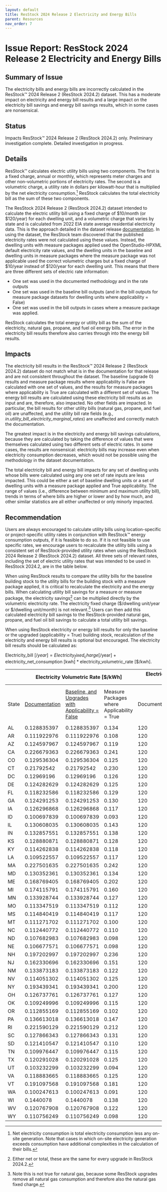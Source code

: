 ```yaml
---
layout: default
title: ResStock 2024 Release 2 Electricity and Energy Bills
parent: Resources
nav_order: 7
---
```


# Issue Report: ResStock 2024 Release 2 Electricity and Energy Bills
## Summary of Issue
The electricity bills and energy bills are incorrectly calculated in the ResStock™ 2024 Release 2 (ResStock 2024.2) dataset. This has a moderate impact on electricity and energy bill results and a large impact on the electricity bill savings and energy bill savings results, which in some cases are nonsensical. 

## Status
Impacts ResStock™ 2024 Release 2 (ResStock 2024.2) only. Preliminary investigation complete. Detailed investigation in progress.

## Details
ResStock™ calculates electric utility bills using two components. The first is a fixed charge, annual or monthly, which represents meter charges and other non-volumetric portions of electricity rates. The second is a volumetric charge, a utility rate in dollars per kilowatt-hour that is multiplied by the net electricity consumption.[^1]  ResStock calculates the total electricity bill as the sum of these two components.

The ResStock 2024 Release 2 (ResStock 2024.2) dataset intended to calculate the electric utility bill using a fixed charge of $10/month (or $120/year) for each dwelling unit, and a volumetric charge that varies by state and is calculated from 2022 EIA state average residential electricity data. This is the approach detailed in the dataset release [documentation](https://oedi-data-lake.s3.amazonaws.com/nrel-pds-building-stock/end-use-load-profiles-for-us-building-stock/2024/resstock_tmy3_release_2/resstock_documentation_2024_release_2.pdf). In using the dataset, the ResStock team discovered that the published electricity rates were not calculated using these values. Instead, the dwelling units with measure packages applied used the OpenStudio-HPXML default electricity rate values, and the dwelling units in the baseline and dwelling units in measure packages where the measure package was not applicable used the correct volumetric charges but a fixed charge of $10/year instead of $120/year for each dwelling unit. This means that there are three different sets of electric rate information:

- One set was used in the documented methodology and in the rate outputs
- One set was used in the baseline bill outputs (and in the bill outputs for measure package datasets for dwelling units where applicability = False)
- One set was used in the bill outputs in cases where a measure package was applied.

ResStock calculates the total energy or utility bill as the sum of the electricity, natural gas, propane, and fuel oil energy bills. The error in the electricity bill results therefore also carries through into the energy bill results.

## Impacts
The electricity bill results in the ResStock™ 2024 Release 2 (ResStock 2024.2) dataset do not match what is in the documentation for that release and are not consistent throughout the dataset. The baseline (upgrade 0) results and measure package results where applicability is False are calculated with one set of values, and the results for measure packages where applicability is True are calculated with a different set of values. The energy bill results are calculated using these electricity bill results as an input and are, therefore, also impacted. No other fields are impacted. In particular, the bill results for other utility bills (natural gas, propane, and fuel oil) are unaffected, and the utility bill rate fields (e.g., *in.utility_bill_electricity_marginal_rates*) are unaffected and correctly match the documentation.

The greatest impact is in the electricity and energy bill savings calculations, because they are calculated by taking the difference of values that were themselves calculated using two different sets of electric rates. In some cases, the results are nonsensical: electricity bills may increase even when electricity consumption decreases, which would not be possible using the methodology in the dataset documentation.

The total electricity bill and energy bill impacts for any set of dwelling units whose bills were calculated using any one set of rate inputs are less impacted. This could be either a set of baseline dwelling units or a set of dwelling units with a measure package applied and True applicability. The range of values (i.e., difference between minimum and maximum utility bill), trends in terms of where bills are higher or lower and by how much, and other similar statistics are all either unaffected or only minorly impacted.  

## Recommendation
Users are always encouraged to calculate utility bills using location-specific or project-specific utility rates in conjunction with ResStock™ energy consumption outputs, if it is feasible to do so. If it is not feasible to use specific rates, we encourage users to recalculate the utility bills using a consistent set of ResStock-provided utility rates when using the ResStock 2024 Release 2 (ResStock 2024.2) dataset. All three sets of relevant rates, including the set of electric utility rates that was intended to be used in ResStock 2024.2, are in the table below.

When using ResStock results to compare the utility bills for the baseline building stock to the utility bills for the building stock with a measure package applied, it is critical to recalculate the electricity and the energy bills. When calculating utility bill savings for a measure or measure package, the electricity savings[^2] can be multiplied directly by the volumetric electricity rate. The electricity fixed charge ($/dwelling unit/year or $/dwelling unit/month) is not relevant.[^3] Users can then add this calculated electricity bill savings to the ResStock-provided natural gas, propane, and fuel oil bill savings to calculate a total utility bill savings.

When using ResStock electricity or energy bill results for only the baseline or the upgraded (applicability = True) building stock, recalculation of the electricity and energy bill results is optional but encouraged. The electricity bill results should be calculated as:

Electricity_bill [$/year] = Electricity_fixed_charge [$/year] + electricity_net_consumption [kwh] * electricity_volumetric_rate [$/kwh].

<table><thead>
  <tr>
    <th></th>
    <th colspan="3">Electricity Volumetric Rate [$/kWh]</th>
    <th colspan="3"> Electricity Fixed Charge [$/dwelling unit/year]</th>
  </tr></thead>
<tbody>
  <tr>
    <td>State</td>
    <td><a href="https://oedi-data-lake.s3.amazonaws.com/nrel-pds-building-stock/end-use-load-profiles-for-us-building-stock/2024/resstock_tmy3_release_2/resstock_documentation_2024_release_2.pdf" target="_blank" rel="noopener noreferrer">Documentation</a></td>
    <td> <a href="https://github.com/NREL/resstock/blob/eussrr2/resources/data/simple_rates/State.tsv" target="_blank" rel="noopener noreferrer">Baseline, and Upgrades with Applicability = False</a></td>
    <td>Measure Packages where Applicability = True</td>
    <td>Documentation</td>
    <td> Baseline, and Upgrades with Applicability = False</td>
    <td><a href="https://openstudio-hpxml.readthedocs.io/en/latest/workflow_inputs.html#hpxml-utility-bill-scenarios" target="_blank" rel="noopener noreferrer">Measure Packages where Applicability = True</a></td>
  </tr>
  <tr>
    <td>AL</td>
    <td>0.128835397</td>
    <td>0.128835397</td>
    <td>0.134</td>
    <td>120</td>
    <td>10</td>
    <td>144</td>
  </tr>
  <tr>
    <td>AR</td>
    <td>0.111922976</td>
    <td>0.111922976</td>
    <td>0.108</td>
    <td>120</td>
    <td>10</td>
    <td>144</td>
  </tr>
  <tr>
    <td>AZ</td>
    <td>0.124597967</td>
    <td>0.124597967</td>
    <td>0.119</td>
    <td>120</td>
    <td>10</td>
    <td>144</td>
  </tr>
  <tr>
    <td>CA</td>
    <td>0.226679363</td>
    <td>0.226679363</td>
    <td>0.241</td>
    <td>120</td>
    <td>10</td>
    <td>144</td>
  </tr>
  <tr>
    <td>CO</td>
    <td>0.129536304</td>
    <td>0.129536304</td>
    <td>0.125</td>
    <td>120</td>
    <td>10</td>
    <td>144</td>
  </tr>
  <tr>
    <td>CT</td>
    <td>0.21792542</td>
    <td>0.21792542</td>
    <td>0.230</td>
    <td>120</td>
    <td>10</td>
    <td>144</td>
  </tr>
  <tr>
    <td>DC</td>
    <td>0.12969196</td>
    <td>0.12969196</td>
    <td>0.126</td>
    <td>120</td>
    <td>10</td>
    <td>144</td>
  </tr>
  <tr>
    <td>DE</td>
    <td>0.124282629</td>
    <td>0.124282629</td>
    <td>0.125</td>
    <td>120</td>
    <td>10</td>
    <td>144</td>
  </tr>
  <tr>
    <td>FL</td>
    <td>0.118232586</td>
    <td>0.118232586</td>
    <td>0.129</td>
    <td>120</td>
    <td>10</td>
    <td>144</td>
  </tr>
  <tr>
    <td>GA</td>
    <td>0.124291253</td>
    <td>0.124291253</td>
    <td>0.130</td>
    <td>120</td>
    <td>10</td>
    <td>144</td>
  </tr>
  <tr>
    <td>IA</td>
    <td>0.126296868</td>
    <td>0.126296868</td>
    <td>0.117</td>
    <td>120</td>
    <td>10</td>
    <td>144</td>
  </tr>
  <tr>
    <td>ID</td>
    <td>0.100697839</td>
    <td>0.100697839</td>
    <td>0.093</td>
    <td>120</td>
    <td>10</td>
    <td>144</td>
  </tr>
  <tr>
    <td>IL</td>
    <td>0.130608035</td>
    <td>0.130608035</td>
    <td>0.143</td>
    <td>120</td>
    <td>10</td>
    <td>144</td>
  </tr>
  <tr>
    <td>IN</td>
    <td>0.132857551</td>
    <td>0.132857551</td>
    <td>0.138</td>
    <td>120</td>
    <td>10</td>
    <td>144</td>
  </tr>
  <tr>
    <td>KS</td>
    <td>0.128880871</td>
    <td>0.128880871</td>
    <td>0.128</td>
    <td>120</td>
    <td>10</td>
    <td>144</td>
  </tr>
  <tr>
    <td>KY</td>
    <td>0.114262838</td>
    <td>0.114262838</td>
    <td>0.118</td>
    <td>120</td>
    <td>10</td>
    <td>144</td>
  </tr>
  <tr>
    <td>LA</td>
    <td>0.109522557</td>
    <td>0.109522557</td>
    <td>0.117</td>
    <td>120</td>
    <td>10</td>
    <td>144</td>
  </tr>
  <tr>
    <td>MA</td>
    <td>0.227501635</td>
    <td>0.227501635</td>
    <td>0.242</td>
    <td>120</td>
    <td>10</td>
    <td>144</td>
  </tr>
  <tr>
    <td>MD</td>
    <td>0.130352361</td>
    <td>0.130352361</td>
    <td>0.134</td>
    <td>120</td>
    <td>10</td>
    <td>144</td>
  </tr>
  <tr>
    <td>ME</td>
    <td>0.168769405</td>
    <td>0.168769405</td>
    <td>0.202</td>
    <td>120</td>
    <td>10</td>
    <td>144</td>
  </tr>
  <tr>
    <td>MI</td>
    <td>0.174115791</td>
    <td>0.174115791</td>
    <td>0.160</td>
    <td>120</td>
    <td>10</td>
    <td>144</td>
  </tr>
  <tr>
    <td>MN</td>
    <td>0.133928744</td>
    <td>0.133928744</td>
    <td>0.127</td>
    <td>120</td>
    <td>10</td>
    <td>144</td>
  </tr>
  <tr>
    <td>MO</td>
    <td>0.113347519</td>
    <td>0.113347519</td>
    <td>0.112</td>
    <td>120</td>
    <td>10</td>
    <td>144</td>
  </tr>
  <tr>
    <td>MS</td>
    <td>0.114840419</td>
    <td>0.114840419</td>
    <td>0.117</td>
    <td>120</td>
    <td>10</td>
    <td>144</td>
  </tr>
  <tr>
    <td>MT</td>
    <td>0.111271702</td>
    <td>0.111271702</td>
    <td>0.100</td>
    <td>120</td>
    <td>10</td>
    <td>144</td>
  </tr>
  <tr>
    <td>NC</td>
    <td>0.112440772</td>
    <td>0.112440772</td>
    <td>0.110</td>
    <td>120</td>
    <td>10</td>
    <td>144</td>
  </tr>
  <tr>
    <td>ND</td>
    <td>0.107682983</td>
    <td>0.107682983</td>
    <td>0.098</td>
    <td>120</td>
    <td>10</td>
    <td>144</td>
  </tr>
  <tr>
    <td>NE</td>
    <td>0.106677571</td>
    <td>0.106677571</td>
    <td>0.098</td>
    <td>120</td>
    <td>10</td>
    <td>144</td>
  </tr>
  <tr>
    <td>NH</td>
    <td>0.197202997</td>
    <td>0.197202997</td>
    <td>0.236</td>
    <td>120</td>
    <td>10</td>
    <td>144</td>
  </tr>
  <tr>
    <td>NJ</td>
    <td>0.162330696</td>
    <td>0.162330696</td>
    <td>0.151</td>
    <td>120</td>
    <td>10</td>
    <td>144</td>
  </tr>
  <tr>
    <td>NM</td>
    <td>0.133873183</td>
    <td>0.133873183</td>
    <td>0.122</td>
    <td>120</td>
    <td>10</td>
    <td>144</td>
  </tr>
  <tr>
    <td>NV</td>
    <td>0.114051302</td>
    <td>0.114051302</td>
    <td>0.125</td>
    <td>120</td>
    <td>10</td>
    <td>144</td>
  </tr>
  <tr>
    <td>NY</td>
    <td>0.193439341</td>
    <td>0.193439341</td>
    <td>0.200</td>
    <td>120</td>
    <td>10</td>
    <td>144</td>
  </tr>
  <tr>
    <td>OH</td>
    <td>0.126737761</td>
    <td>0.126737761</td>
    <td>0.127</td>
    <td>120</td>
    <td>10</td>
    <td>144</td>
  </tr>
  <tr>
    <td>OK</td>
    <td>0.109249996</td>
    <td>0.109249996</td>
    <td>0.115</td>
    <td>120</td>
    <td>10</td>
    <td>144</td>
  </tr>
  <tr>
    <td>OR</td>
    <td>0.112855169</td>
    <td>0.112855169</td>
    <td>0.102</td>
    <td>120</td>
    <td>10</td>
    <td>144</td>
  </tr>
  <tr>
    <td>PA</td>
    <td>0.136613018</td>
    <td>0.136613018</td>
    <td>0.147</td>
    <td>120</td>
    <td>10</td>
    <td>144</td>
  </tr>
  <tr>
    <td>RI</td>
    <td>0.221590129</td>
    <td>0.221590129</td>
    <td>0.212</td>
    <td>120</td>
    <td>10</td>
    <td>144</td>
  </tr>
  <tr>
    <td>SC</td>
    <td>0.127866343</td>
    <td>0.127866343</td>
    <td>0.131</td>
    <td>120</td>
    <td>10</td>
    <td>144</td>
  </tr>
  <tr>
    <td>SD</td>
    <td>0.121410547</td>
    <td>0.121410547</td>
    <td>0.110</td>
    <td>120</td>
    <td>10</td>
    <td>144</td>
  </tr>
  <tr>
    <td>TN</td>
    <td>0.109976447</td>
    <td>0.109976447</td>
    <td>0.115</td>
    <td>120</td>
    <td>10</td>
    <td>144</td>
  </tr>
  <tr>
    <td>TX</td>
    <td>0.120291028</td>
    <td>0.120291028</td>
    <td>0.125</td>
    <td>120</td>
    <td>10</td>
    <td>144</td>
  </tr>
  <tr>
    <td>UT</td>
    <td>0.103232299</td>
    <td>0.103232299</td>
    <td>0.094</td>
    <td>120</td>
    <td>10</td>
    <td>144</td>
  </tr>
  <tr>
    <td>VA</td>
    <td>0.118883665</td>
    <td>0.118883665</td>
    <td>0.125</td>
    <td>120</td>
    <td>10</td>
    <td>144</td>
  </tr>
  <tr>
    <td>VT</td>
    <td>0.191097568</td>
    <td>0.191097568</td>
    <td>0.181</td>
    <td>120</td>
    <td>10</td>
    <td>144</td>
  </tr>
  <tr>
    <td>WA</td>
    <td>0.100247613</td>
    <td>0.100247613</td>
    <td>0.091</td>
    <td>120</td>
    <td>10</td>
    <td>144</td>
  </tr>
  <tr>
    <td>WI</td>
    <td>0.1440078</td>
    <td>0.1440078</td>
    <td>0.138</td>
    <td>120</td>
    <td>10</td>
    <td>144</td>
  </tr>
  <tr>
    <td>WV</td>
    <td>0.120767908</td>
    <td>0.120767908</td>
    <td>0.122</td>
    <td>120</td>
    <td>10</td>
    <td>144</td>
  </tr>
  <tr>
    <td>WY</td>
    <td>0.110756249</td>
    <td>0.110756249</td>
    <td>0.098</td>
    <td>120</td>
    <td>10</td>
    <td>144</td>
  </tr>
</tbody></table>

[^1]: Net electricity consumption is total electricity consumption less any on-site generation. Note that cases in which on-site electricity generation exceeds consumption have additional complexities in the calculation of their bills.
[^2]: Either net or total, these are the same for every upgrade in ResStock 2024.2.
[^3]: Note this is not true for natural gas, because some ResStock upgrades remove all natural gas consumption and therefore also the natural gas fixed charge.